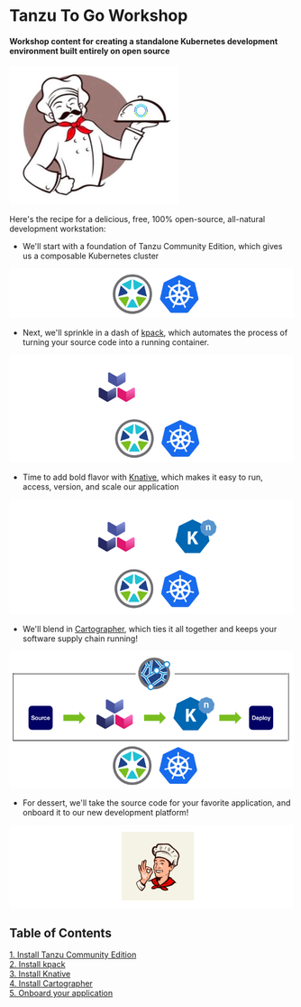 # Tanzu To Go Workshop

#### Workshop content for creating a standalone Kubernetes development environment built entirely on open source

![img.png](images/togo.png)

Here's the recipe for a delicious, free, 100% open-source, all-natural development workstation:

* We'll start with a foundation of Tanzu Community Edition, which gives us a composable Kubernetes cluster

![img.png](images/step-tce.png)

* Next, we'll sprinkle in a dash of [kpack](https://buildpacks.io/docs/tools/kpack/), which automates the process of turning your source code into a running container.

![img.png](images/step-kpack.png)

* Time to add bold flavor with [Knative](https://knative.dev), which makes it easy to run, access, version, and scale our application

![img.png](images/step-knative.png)

* We'll blend in [Cartographer](https://cartographer.sh/), which ties it all together and keeps your software supply chain running!

![img.png](images/step-cartographer.png)

* For dessert, we'll take the source code for your favorite application, and onboard it to our new development platform!

![img.png](images/dessert.png)

## Table of Contents

[1. Install Tanzu Community Edition](tce/1-tce.md)<br>
[2. Install kpack](2-kpack.md)<br>
[3. Install Knative](knative/3-knative.md)<br>
[4. Install Cartographer](4-cartographer.md)<br>
[5. Onboard your application](5-application.md)
